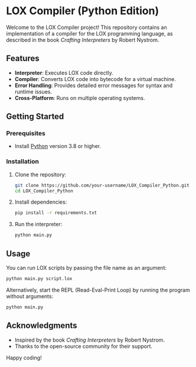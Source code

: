 # LOX Compiler (Python Edition)

Welcome to the LOX Compiler project! This repository contains an implementation of a compiler for the LOX programming language, as described in the book *Crafting Interpreters* by Robert Nystrom.

## Features

- **Interpreter**: Executes LOX code directly.
- **Compiler**: Converts LOX code into bytecode for a virtual machine.
- **Error Handling**: Provides detailed error messages for syntax and runtime issues.
- **Cross-Platform**: Runs on multiple operating systems.

## Getting Started

### Prerequisites

- Install [Python](https://www.python.org/downloads/) version 3.8 or higher.

### Installation

1. Clone the repository:
    ```bash
    git clone https://github.com/your-username/LOX_Compiler_Python.git
    cd LOX_Compiler_Python
    ```

2. Install dependencies:
    ```bash
    pip install -r requirements.txt
    ```

3. Run the interpreter:
    ```bash
    python main.py
    ```

## Usage

You can run LOX scripts by passing the file name as an argument:
```bash
python main.py script.lox
```

Alternatively, start the REPL (Read-Eval-Print Loop) by running the program without arguments:
```bash
python main.py
```

## Acknowledgments

- Inspired by the book *Crafting Interpreters* by Robert Nystrom.
- Thanks to the open-source community for their support.

Happy coding!